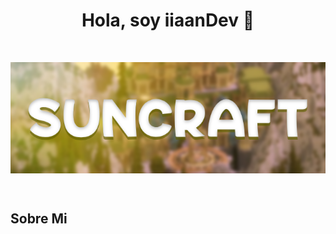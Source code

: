
<h1 align="center"><b>Hola, soy iiaanDev</b> 👋</h1>
<!--  -->
<br>


<p align="center">
<img align="center" src="https://github.com/iiaanloopez/iiaanloopez/blob/e1ea348091d3be374ceff8f9dc115eb2daeee282/assests/suncraft.png">
</p>

<br>

<h2>Sobre Mi</h2>
